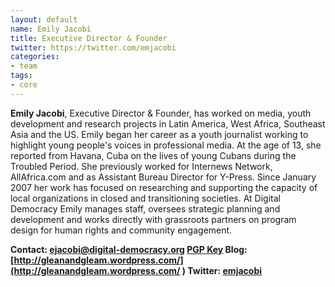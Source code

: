 ```yaml
---
layout: default
name: Emily Jacobi
title: Executive Director & Founder
twitter: https://twitter.com/emjacobi
categories:
- team
tags:
- core
---
```

**Emily Jacobi**, Executive Director & Founder, has worked on media, youth development and research projects in Latin America, West Africa, Southeast Asia and the US. Emily began her career as a youth journalist working to highlight young people's voices in professional media. At the age of 13, she reported from Havana, Cuba on the lives of young Cubans during the Troubled Period. She previously worked for Internews Network, AllAfrica.com and as Assistant Bureau Director for Y-Press. Since January 2007 her work has focused on researching and supporting the capacity of local organizations in closed and transitioning societies. At Digital Democracy Emily manages staff, oversees strategic planning and development and works directly with grassroots partners on program design for human rights and community engagement.

**Contact: [ejacobi@digital-democracy.org](mailto:ejacobi@digital-democracy.org) [PGP Key](http://www.digital-democracy.org/keys/ejacobi-pgp-key.txt)
Blog: [http://gleanandgleam.wordpress.com/](http://gleanandgleam.wordpress.com/ )
Twitter: [emjacobi](https://twitter.com/emjacobi)**